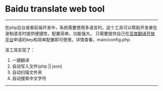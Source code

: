 # Baidu translate web tool

------

在php后台或者前端开发中，系统需要使用多语言时。这个工具可以帮助开发者在录制语言时提供便捷性，配置简单，功能强大。
只需要提供自己在[百度翻译开放平台](http://api.fanyi.baidu.com/api/trans/product/index)申请的key和简单配置即可使用，详情查看，main/config.php

该工具实现了：
 1. 一键翻译
 2. 自动写入文件(php || json)
 3. 自动扫描文件夹
 4. 自动搜索中文字符

----------



